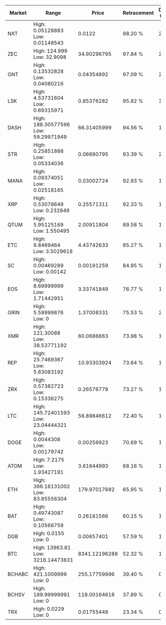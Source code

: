 | Market | Range | Price| Retracement | Doubles to 50% |
| --- | --- | --- | --- | --- |
| NXT | High: 0.05128883<br />Low: 0.01148543 | 0.0122 | 98.20 % | 2.57 |
| ZEC | High: 124.999<br />Low: 32.9098 | 34.90296795 | 97.84 % | 2.26 |
| GNT | High: 0.13532828<br />Low: 0.04080216 | 0.04354892 | 97.09 % | 2.02 |
| LSK | High: 4.53731604<br />Low: 0.69315971 | 0.85376282 | 95.82 % | 3.06 |
| DASH | High: 188.30577596<br />Low: 59.29971949 | 66.31405999 | 94.56 % | 1.87 |
| STR | High: 0.25851888<br />Low: 0.05334036 | 0.06690795 | 93.39 % | 2.33 |
| MANA | High: 0.09374051<br />Low: 0.02518165 | 0.03002724 | 92.93 % | 1.98 |
| XRP | High: 0.53078649<br />Low: 0.232849 | 0.25571311 | 92.33 % | 1.49 |
| QTUM | High: 5.95125169<br />Low: 1.550495 | 2.00911804 | 89.58 % | 1.87 |
| ETC | High: 9.8469464<br />Low: 3.5029618 | 4.43742633 | 85.27 % | 1.50 |
| SC | High: 0.00469289<br />Low: 0.00142 | 0.00191259 | 84.95 % | 1.60 |
| EOS | High: 8.69999999<br />Low: 1.71442951 | 3.33741849 | 76.77 % | 1.56 |
| GRIN | High: 5.59999876<br />Low: 0 | 1.37008331 | 75.53 % | 2.04 |
| XMR | High: 121.30088<br />Low: 38.53771192 | 60.0686663 | 73.98 % | 1.33 |
| REP | High: 25.7469367<br />Low: 5.63083192 | 10.93303924 | 73.64 % | 1.43 |
| ZRX | High: 0.57382723<br />Low: 0.15336275 | 0.26576779 | 73.27 % | 1.37 |
| LTC | High: 145.72401593<br />Low: 23.04444321 | 56.89846612 | 72.40 % | 1.48 |
| DOGE | High: 0.0044308<br />Low: 0.00179742 | 0.00256923 | 70.69 % | 1.21 |
| ATOM | High: 7.2175<br />Low: 1.93427191 | 3.61644993 | 68.16 % | 1.27 |
| ETH | High: 366.16131002<br />Low: 83.85556304 | 179.97017682 | 65.95 % | 1.25 |
| BAT | High: 0.49743087<br />Low: 0.10568759 | 0.26181566 | 60.15 % | 1.15 |
| DGB | High: 0.0155<br />Low: 0 | 0.00657401 | 57.59 % | 1.18 |
| BTC | High: 13963.81<br />Low: 3216.14473831 | 8341.12196288 | 52.32 % | 1.03 |
| BCHABC | High: 421.1009999<br />Low: 0 | 255.17759996 | 39.40 % | 0.00 |
| BCHSV | High: 189.99999991<br />Low: 0 | 118.00164618 | 37.89 % | 0.00 |
| TRX | High: 0.0229<br />Low: 0 | 0.01755448 | 23.34 % | 0.00 |
